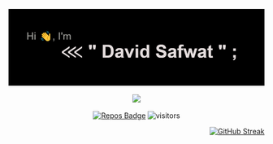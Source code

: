 [<img src="https://github.com/DEViids2/DEViids2/blob/main/assets/download%20(7).png" alt="👋 Hi there! I'm (A Software Engineer)|https://deviids2.hashnode.dev)" title="👋 Hi there! I'm (A Software Engineer)|https://deviids2.hashnode.dev)"/>](https://deviids2.hashnode.dev)
<div align="center">
<img src="https://capsule-render.vercel.app/api?type=waving&color=gradient&height=250&section=header&text=Hi%20there👋,%20I'm%20David%20Safwat&fontSize=50&font-family=roboto"/> 
  
[![Repos Badge](https://badges.pufler.dev/repos/DEViids2)](https://badges.pufler.dev)
![visitors](https://visitor-badge-reloaded.herokuapp.com/badge?page_id=DEViids2.DEViids2&color=3869FF)

</div>

<div align="right">
  
[![GitHub Streak](http://github-readme-streak-stats.herokuapp.com?user=DEViids2&theme=monokai-metallian&border=35FF2D&background=232350&stroke=35FF2D&ring=1C51DD&fire=1C51DD&currStreakNum=#F7D747&sideNums=2EDD50&currStreakLabel=#F7D747&sideLabels=75DDAC&dates=70C4DD)](https://git.io/streak-stats)
</div>
